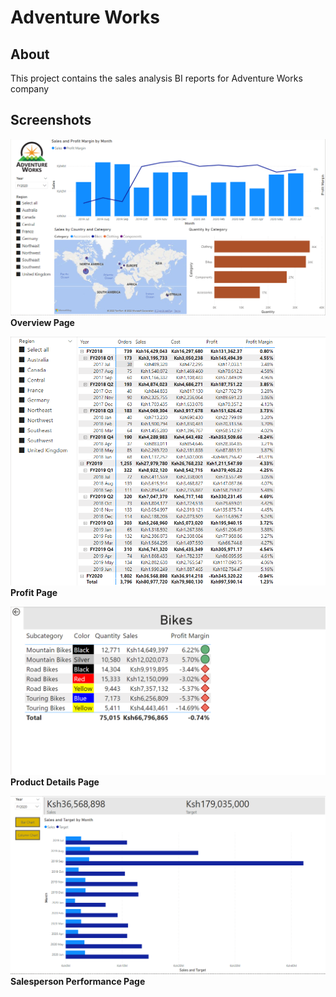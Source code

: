# Adventure Works

## About
This project contains the sales analysis BI reports for Adventure Works company

## Screenshots
![Overview](screenshots/PBI%20Sales%20Analysis%20-%20Overview.PNG)
**Overview Page**

![Profit](screenshots/PBI%20Sales%20Analysis%20-%20Profit.PNG)
**Profit Page**

![Product Details](screenshots/PBI%20Sales%20Analysis%20-%20Product%20Details.PNG)
**Product Details Page**

![Salesperson Performance](screenshots/PBI%20Sales%20Analysis%20-%20Salesperson%20Performance.PNG)
**Salesperson Performance Page**